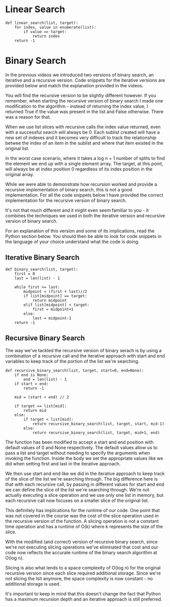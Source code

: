 # Linear Search

```
def linear_search(list, target):
    for index, value in enumerate(list):
        if value == target:
            return index
    return -1
```

# Binary Search

In the previous videos we introduced two versions of binary search, an iterative and a recursive version. Code snippets for the iterative versions are provided below and match the explanation provided in the videos.

You will find the recursive version to be slightly different however. If you remember, when starting the recursive version of binary search I made one modification to the algorithm - instead of returning the index value, I returned True if the value was present in the list and False otherwise. There was a reason for that.

When we use list slices with recursive calls the index value returned, even with a successful search will always be 0. Each sublist created will have a new set of indexes and it becomes very difficult to track the relationship betwee the index of an item in the sublist and where that item existed in the original list.

In the worst case scenario, where it takes a log n + 1 number of splits to find the element we end up with a single element array. The target, at this point, will always be at index position 0 regardless of its index position in the original array.

While we were able to demonstrate how recursion worked and provide a recursive implementation of binary search, this is not a good implementation. For all the code snippets below I have provided the correct implementation for the recursive version of binary search.

It's not that much different and it might even seem familiar to you - it combines the techniques we used in both the iterative version and recursive version of binary search.

For an explanation of this version and some of its implications, read the Python section below. You should then be able to look for code snippets in the language of your choice understand what the code is doing.

## Iterative Binary Search
```
def binary_search(list, target):
    first = 0
    last = len(list) - 1

    while first <= last:
        midpoint = (first + last)//2
        if list[midpoint] == target:
            return midpoint
        elif list[midpoint] < target:
            first = midpoint+1
        else:
            last = midpoint-1
    return -1
```

## Recursive Binary Search

The way we've tackled the recursive version of binary serach is by using a combination of a recursive call and the iterative approach with start and end variables to keep track of the portion of the list we're searching.

```
def recursive_binary_search(list, target, start=0, end=None):
    if end is None:
        end = len(list) - 1
    if start > end:
        return -1

    mid = (start + end) // 2

    if target == list[mid]:
        return mid
    else:
        if target < list[mid]:
            return recursive_binary_search(list, target, start, mid-1)
        else:
            return recursive_binary_search(list, target, mid+1, end)
```

The function has been modified to accept a start and end position with default values of 0 and None respectively. The default values allow us to pass a list and target without needing to specify the arguments when invoking the function. Inside the body we set the appropriate values like we did when setting first and last in the iterative approach.

We then use start and end like we did in the iterative approach to keep track of the slice of the list we're searching through. The big difference here is that with each recursive call, by passing in different values for start and end we can define the slice of the list we're searching through. We're not actually executing a slice operation and we use only one list in memory, but each recursive call now focuses on a smaller slice of the original list.

This definitely has implications for the runtime of our code. One point that was not covered in the course was the cost of the slice operation used in the recursive version of the function. A slicing operation is not a constant time operation and has a runtime of O(k) where k represents the size of the slice.

With the modified (and correct) version of recursive binary search, since we're not executing slicing operations we've eliminated that cost and our code now reflects the accurate runtime of the binary search algorithm at O(log n).

Slicing is also what lends to a space complexity of O(log n) for the original recursive version since each slice required additional storage. Since we're not slicing the lsit anymore, the space complexity is now constant - no additional storage is used.

It's important to keep in mind that this doesn't change the fact that Python has a maximum recursion depth and an iterative approach is still preferred.

